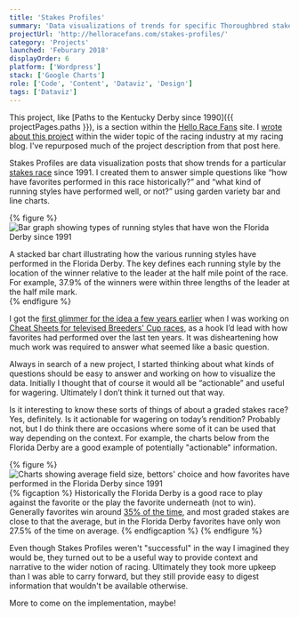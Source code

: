 ```yaml
---
title: 'Stakes Profiles'
summary: 'Data visualizations of trends for specific Thoroughbred stakes races since 1991.'
projectUrl: 'http://helloracefans.com/stakes-profiles/'
category: 'Projects'
launched: 'Feburary 2018'
displayOrder: 6
platform: ['Wordpress']
stack: ['Google Charts']
role: ['Code', 'Content', 'Dataviz', 'Design']
tags: ['Dataviz']
---
```

This project, like [Paths to the Kentucky Derby since 1990]({{ projectPages.paths }}), is a section within the [Hello Race Fans](/projects/hello-race-fans) site. I [wrote about this project](http://www.exactamundo.org/2019/03/13/in-other-racing-data-conversations/) within the wider topic of the racing industry at my racing blog. I've repurposed much of the project description from that post here.

Stakes Profiles are data visualization posts that show trends for a particular [stakes race](https://en.wikipedia.org/wiki/Graded_stakes_race) since 1991. I created them to answer simple questions like “how have favorites performed in this race historically?” and “what kind of running styles have performed well, or not?” using garden variety bar and line charts.

{% figure %}
  <img src="/img/stakes-profiles-running-style-bar.png" alt="Bar graph showing types of running styles that have won the Florida Derby since 1991" loading="lazy">
  <figcaption>
    A stacked bar chart illustrating how the various running styles have performed in the Florida Derby. The key defines each running style by the location of the winner relative to the leader at the half mile point of the race. For example, 37.9% of the winners were within three lengths of the leader at the half mile mark.
  </figcaption>
{% endfigure %}

I got the [first glimmer for the idea a few years earlier](https://twitter.com/superterrific/status/964523437019549696) when I was working on [Cheat Sheets for televised Breeders' Cup races](https://web.archive.org/web/20150831075810/https://challenge.breederscup.com/travers-cheat-sheet), as a hook I’d lead with how favorites had performed over the last ten years. It was disheartening how much work was required to answer what seemed like a basic question.

Always in search of a new project, I started thinking about what kinds of questions should be easy to answer and working on how to visualize the data. Initially I thought that of course it would all be “actionable” and useful for wagering. Ultimately I don’t think it turned out that way.

Is it interesting to know these sorts of things of about a graded stakes race? Yes, definitely. Is it actionable for wagering on today’s rendition? Probably not, but I do think there are occasions where some of it can be used that way depending on the context. For example, the charts below from the Florida Derby are a good example of potentially "actionable" information.

{% figure %}
  <img src="/img/stakes-profiles-favorites.png" alt="Charts showing average field size, bettors' choice and how favorites have performed in the Florida Derby since 1991" loading="lazy">
  {% figcaption %}
    Historically the Florida Derby is a good race to play against the favorite or the play the favorite underneath (not to win). Generally favorites win around <a href="http://agameofskill.com/how-well-do-horse-racing-favorites-perform/">35% of the time</a>, and most graded stakes are close to that the average, but in the Florida Derby favorites have only won 27.5% of the time on average.
  {% endfigcaption %}
{% endfigure %}

Even though Stakes Profiles weren't "successful" in the way I imagined they would be, they turned out to be a useful way to provide context and narrative to the wider notion of racing. Ultimately they took more upkeep than I was able to carry forward, but they still provide easy to digest information that wouldn't be available otherwise.

More to come on the implementation, maybe!

